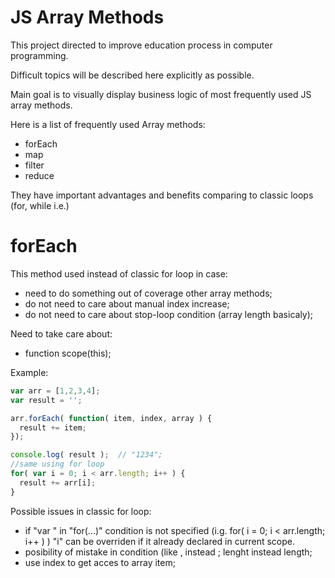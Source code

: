 # JS Array Methods
This project directed to improve education process in computer programming.

Difficult topics will be described here explicitly as possible.

Main goal is to visually display business logic of most frequently used JS array methods.

Here is a list of frequently used Array methods:
- forEach
- map
- filter
- reduce

They have important advantages and benefits comparing to classic loops (for, while i.e.)

# forEach
This method used instead of classic for loop in case:
  - need to do something out of coverage other array methods;
  - do not need to care about manual index increase;
  - do not need to care about stop-loop condition (array length basicaly);
  
Need to take care about:
  - function scope(this);
  
Example:
```javascript
var arr = [1,2,3,4];
var result = ''; 

arr.forEach( function( item, index, array ) {
  result += item;
});

console.log( result );  // "1234";
//same using for loop
for( var i = 0; i < arr.length; i++ ) {
  result += arr[i];
}
```
Possible issues in classic for loop:
  - if "var " in "for(...)" condition is not specified (i.g. for( i = 0; i < arr.length; i++ ) )  "i" can be overriden if it already declared in current scope.
  - posibility of mistake in condition (like , instead ;   lenght instead length;
  - use index to get acces to array item;
